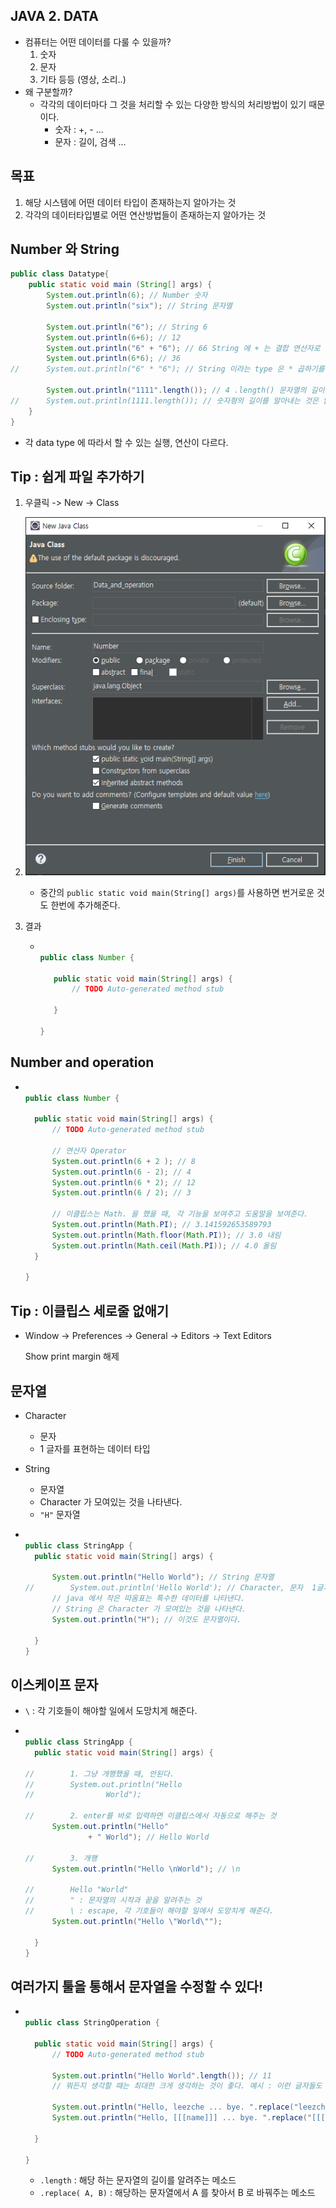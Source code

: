 ## JAVA 2. DATA

- 컴퓨터는 어떤 데이터를 다룰 수 있을까?
  1. 숫자
  2. 문자
  3. 기타 등등 (영상, 소리..)
- 왜 구분할까?
  - 각각의 데이터마다 그 것을 처리할 수 있는 다양한 방식의 처리방법이 있기 때문이다.
    - 숫자 :  +, - ...
    - 문자 : 길이, 검색 ...



## 목표

1. 해당 시스템에 어떤 데이터 타입이 존재하는지 알아가는 것
2. 각각의 데이터타입별로 어떤 연산방법들이 존재하는지 알아가는 것



## Number 와 String

```java
public class Datatype{
	public static void main (String[] args) {
		System.out.println(6); // Number 숫자
		System.out.println("six"); // String 문자열
		
		System.out.println("6"); // String 6
		System.out.println(6+6); // 12
		System.out.println("6" + "6"); // 66 String 에 + 는 결합 연산자로 합쳐진다.
		System.out.println(6*6); // 36
//		System.out.println("6" * "6"); // String 이라는 type 은 * 곱하기를 하지 못한다.
		
		System.out.println("1111".length()); // 4 .length() 문자열의 길이를 알려주는 것
//		System.out.println(1111.length()); // 숫자형의 길이를 알아내는 것은 없다. 
	}
}
```

- 각 data type 에 따라서 할 수 있는 실행, 연산이 다르다.



## Tip : 쉽게 파일 추가하기

1. 우클릭 -> New -> Class

2. ![image-20210705223318752]([JAVA_2]DATA.assets/image-20210705223318752.png)

   - 중간의 `public static void main(String[] args)`를 사용하면 번거로운 것도 한번에 추가해준다.

3. 결과

   - ```JAVA
     
     public class Number {
     
     	public static void main(String[] args) {
     		// TODO Auto-generated method stub
     
     	}
     
     }
     ```



## Number and operation

- ```java
  
  public class Number {
  
  	public static void main(String[] args) {
  		// TODO Auto-generated method stub
  		
  		// 연산자 Operator
  		System.out.println(6 + 2 ); // 8
  		System.out.println(6 - 2); // 4
  		System.out.println(6 * 2); // 12
  		System.out.println(6 / 2); // 3
  		
  		// 이클립스는 Math. 을 했을 때, 각 기능을 보여주고 도움말을 보여준다.
  		System.out.println(Math.PI); // 3.141592653589793
  		System.out.println(Math.floor(Math.PI)); // 3.0 내림
  		System.out.println(Math.ceil(Math.PI)); // 4.0 올림
  	}
  
  }
  
  ```



## Tip : 이클립스 세로줄 없애기

- Window -> Preferences -> General -> Editors -> Text Editors

  Show print margin 해제



## 문자열

- Character

  - 문자
  - 1 글자를 표현하는 데이터 타입

- String

  - 문자열
  - Character 가 모여있는 것을 나타낸다.
  - `"H"` 문자열

- ```java
  
  public class StringApp {
  	public static void main(String[] args) {
  		
  		System.out.println("Hello World"); // String 문자열
  //		System.out.println('Hello World'); // Character, 문자  1글자를 표현하는 데이터 타입
  		// java 에서 작은 따옴표는 특수한 데이터를 나타낸다.
  		// String 은 Character 가 모여있는 것을 나타낸다.
  		System.out.println("H"); // 이것도 문자열이다.
  
  	}
  }
  
  ```



## 이스케이프 문자

- `\` : 각 기호들이 해야할 일에서 도망치게 해준다.

- ```java
  
  public class StringApp {
  	public static void main(String[] args) {
  		
  //		1. 그냥 개행했을 때, 안된다.
  //		System.out.println("Hello
  //				World");
  		
  //		2. enter를 바로 입력하면 이클립스에서 자동으로 해주는 것
  		System.out.println("Hello"
  				+ " World"); // Hello World
  		
  //		3. 개행
  		System.out.println("Hello \nWorld"); // \n
  		
  //		Hello "World"
  //		" : 문자열의 시작과 끝을 알려주는 것
  //		\ : escape, 각 기호들이 해야할 일에서 도망치게 해준다.
  		System.out.println("Hello \"World\"");
  		
  	}
  }
  ```



## 여러가지 툴을 통해서 문자열을 수정할 수 있다!

- ```java
  
  public class StringOperation {
  
  	public static void main(String[] args) {
  		// TODO Auto-generated method stub
  		
  		System.out.println("Hello World".length()); // 11
  		// 뭐든지 생각할 때는 최대한 크게 생각하는 것이 좋다. 예시 : 이런 글자들도 1억 글자라고 생각한다.
  		
  		System.out.println("Hello, leezche ... bye. ".replace("leezche", "egoing")); // Hello, egoing ... bye. 
  		System.out.println("Hello, [[[name]]] ... bye. ".replace("[[[name]]]", "duru")); // Hello, duru ... bye.
  		
  	}
  
  }
  
  ```

  - `.length` :  해당 하는 문자열의 길이를 알려주는 메소드
  - `.replace( A, B)` : 해당하는 문자열에서 A 를 찾아서 B 로 바꿔주는 메소드